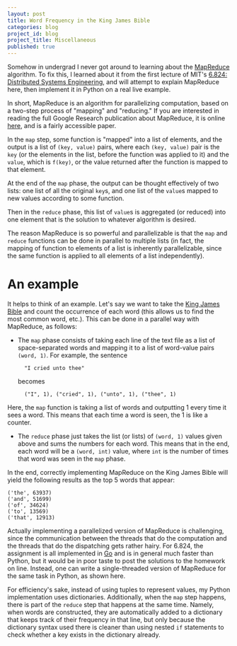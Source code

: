 ```yaml
---
layout: post
title: Word Frequency in the King James Bible
categories: blog
project_id: blog
project_title: Miscellaneous
published: true
---
```


Somehow in undergrad I never got around to learning about the [MapReduce](http://en.wikipedia.org/wiki/MapReduce) algorithm. To fix this, I learned about it from the first lecture of MIT's [6.824: Distributed Systems Engineering](http://nil.csail.mit.edu/6.824/2015/), and will attempt to explain MapReduce here, then implement it in Python on a real live example.

<!-- more --> 

In short, MapReduce is an algorithm for parallelizing computation, based on a two-step process of "mapping" and "reducing." If you are interested in reading the full Google Research publication about MapReduce, it is online [here](http://research.google.com/archive/mapreduce.html), and is a fairly accessible paper. 

In the `map` step, some function is "mapped" into a list of elements, and the output is a list of `(key, value)` pairs, where each `(key, value)` pair is the `key` (or the elements in the list, before the function was applied to it) and the `value`, which is `f(key)`, or the value returned after the function is mapped to that element.

At the end of the `map` phase, the output can be thought effectively of two lists: one list of all the original `key`s, and one list of the `value`s mapped to new values according to some function. 

Then in the `reduce` phase, this list of `value`s is aggregated (or reduced) into one element that is the solution to whatever algorithm is desired. 

The reason MapReduce is so powerful and parallelizable is that the `map` and `reduce` functions can be done in parallel to multiple lists (in fact, the mapping of function to elements of a list is inherently parallelizable, since the same function is applied to all elements of a list independently). 

# An example

It helps to think of an example. Let's say we want to take the [King James Bible](https://web.archive.org/web/20130530223318/http://patriot.net/~bmcgin/kjv12.txt) and count the occurrence of each word (this allows us to find the most common word, etc.). This can be done in a parallel way with MapReduce, as follows: 

* The `map` phase consists of taking each line of the text file as a list of space-separated words and mapping it to a list of word-value pairs `(word, 1)`. For example, the sentence 

		"I cried unto thee"

	becomes 
		
		("I", 1), ("cried", 1), ("unto", 1), ("thee", 1)

Here, the `map` function is taking a list of words and outputting 1 every time it sees a word. This means that each time a word is seen, the 1 is like a counter. 

* The `reduce` phase just takes the list (or lists) of `(word, 1)` values given above and sums the numbers for each word. This means that in the end, each word will be a `(word, int)` value, where `int` is the number of times that word was seen in the `map` phase. 

In the end, correctly implementing MapReduce on the King James Bible will yield the following results as the top 5 words that appear:

	('the', 63937)
	('and', 51699)
	('of', 34624)
	('to', 13569)
	('that', 12913)

Actually implementing a parallelized version of MapReduce is challenging, since the communication between the threads that do the computation and the threads that do the dispatching gets rather hairy. For 6.824, the assignment is all implemented in [Go](http://golang.org/) and is in general much faster than Python, but it would be in poor taste to post the solutions to the homework on line. Instead, one can write a single-threaded version of MapReduce for the same task in Python, as shown here. 

<script src="https://gist.github.com/mprat/99108d89c72ba3b85975.js"></script>

For efficiency's sake, instead of using tuples to represent values, my Python implementation uses dictionaries. Additionally, when the `map` step happens, there is part of the `reduce` step that happens at the same time. Namely, when words are constructed, they are automatically added to a dictionary that keeps track of their frequency in that line, but only because the dictionary syntax used there is cleaner than using nested `if` statements to check whether a key exists in the dictionary already.